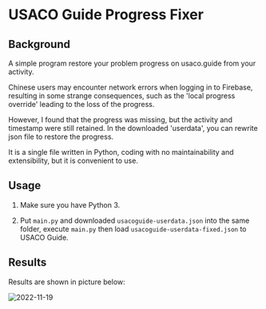 # USACO Guide Progress Fixer

## Background

A simple program restore your problem progress on usaco.guide from your activity.

Chinese users may encounter network errors when logging in to Firebase, resulting in some strange consequences, such as the 'local progress override' leading to the loss of the progress.

However, I found that the progress was missing, but the activity and timestamp were still retained. In the downloaded 'userdata', you can rewrite json file to restore the progress.

It is a single file written in Python, coding with no maintainability and extensibility, but it is convenient to use.

## Usage

1. Make sure you have Python 3.

2. Put `main.py` and downloaded `usacoguide-userdata.json` into the same folder, execute `main.py` then load `usacoguide-userdata-fixed.json` to USACO Guide.

## Results

Results are shown in picture below:

![2022-11-19](https://user-images.githubusercontent.com/46622836/202840882-e28b0880-4081-4776-ba6e-2aeb1c2a6c76.png)
